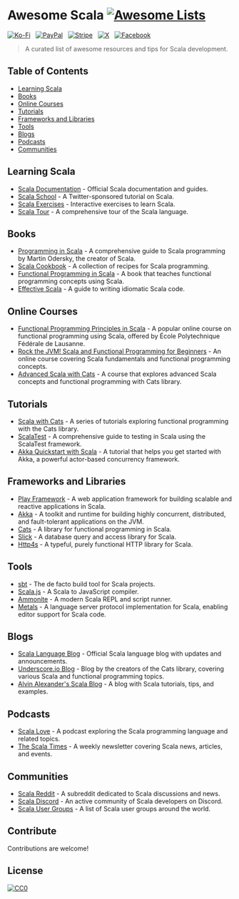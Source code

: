 # Awesome Scala [![Awesome Lists](https://srv-cdn.himpfen.io/badges/awesome-lists/awesomelists-flat.svg)](https://github.com/brandonhimpfen/awesome)

[![Ko-Fi](https://srv-cdn.himpfen.io/badges/kofi/kofi-flat.svg)](https://ko-fi.com/awesomelists) &nbsp; [![PayPal](https://srv-cdn.himpfen.io/badges/paypal/paypal-flat.svg)](https://www.paypal.com/donate/?hosted_button_id=3LLKRXJU44EJJ) &nbsp; [![Stripe](https://srv-cdn.himpfen.io/badges/stripe/stripe-flat.svg)](https://tinyurl.com/e8ymxdw3) &nbsp; [![X](https://srv-cdn.himpfen.io/badges/twitter/twitter-flat.svg)](https://x.com/ListsAwesome) &nbsp; [![Facebook](https://srv-cdn.himpfen.io/badges/facebook-pages/facebook-pages-flat.svg)](https://www.facebook.com/awesomelists)

> A curated list of awesome resources and tips for Scala development.

## Table of Contents
- [Learning Scala](#learning-scala)
- [Books](#books)
- [Online Courses](#online-courses)
- [Tutorials](#tutorials)
- [Frameworks and Libraries](#frameworks-and-libraries)
- [Tools](#tools)
- [Blogs](#blogs)
- [Podcasts](#podcasts)
- [Communities](#communities)

## Learning Scala

- [Scala Documentation](https://docs.scala-lang.org/) - Official Scala documentation and guides.
- [Scala School](https://twitter.github.io/scala_school/) - A Twitter-sponsored tutorial on Scala.
- [Scala Exercises](https://www.scala-exercises.org/) - Interactive exercises to learn Scala.
- [Scala Tour](https://scalatutorials.com/tour/) - A comprehensive tour of the Scala language.

## Books

- [Programming in Scala](https://www.artima.com/pins1ed/) - A comprehensive guide to Scala programming by Martin Odersky, the creator of Scala.
- [Scala Cookbook](https://www.amazon.com/Scala-Cookbook-Object-Oriented-Functional-Programming/dp/1449339611) - A collection of recipes for Scala programming.
- [Functional Programming in Scala](https://www.manning.com/books/functional-programming-in-scala) - A book that teaches functional programming concepts using Scala.
- [Effective Scala](https://twitter.github.io/effectivescala/) - A guide to writing idiomatic Scala code.

## Online Courses

- [Functional Programming Principles in Scala](https://www.coursera.org/learn/progfun1) - A popular online course on functional programming using Scala, offered by École Polytechnique Fédérale de Lausanne.
- [Rock the JVM! Scala and Functional Programming for Beginners](https://rockthejvm.com/p/scala-for-beginners) - An online course covering Scala fundamentals and functional programming concepts.
- [Advanced Scala with Cats](https://underscore.io/training/courses/advanced-scala/) - A course that explores advanced Scala concepts and functional programming with Cats library.

## Tutorials

- [Scala with Cats](https://underscore.io/books/scala-with-cats/) - A series of tutorials exploring functional programming with the Cats library.
- [ScalaTest](https://www.scalatest.org/user_guide) - A comprehensive guide to testing in Scala using the ScalaTest framework.
- [Akka Quickstart with Scala](https://developer.lightbend.com/start/?group=akka&project=akka-quickstart-scala) - A tutorial that helps you get started with Akka, a powerful actor-based concurrency framework.

## Frameworks and Libraries

- [Play Framework](https://www.playframework.com/) - A web application framework for building scalable and reactive applications in Scala.
- [Akka](https://akka.io/) - A toolkit and runtime for building highly concurrent, distributed, and fault-tolerant applications on the JVM.
- [Cats](https://typelevel.org/cats/) - A library for functional programming in Scala.
- [Slick](https://scala-slick.org/) - A database query and access library for Scala.
- [Http4s](https://http4s.org/) - A typeful, purely functional HTTP library for Scala.

## Tools

- [sbt](https://www.scala-sbt.org/) - The de facto build tool for Scala projects.
- [Scala.js](https://www.scala-js.org/) - A Scala to JavaScript compiler.
- [Ammonite](https://ammonite.io/) - A modern Scala REPL and script runner.
- [Metals](https://scalameta.org/metals/) - A language server protocol implementation for Scala, enabling editor support for Scala code.

## Blogs

- [Scala Language Blog](https://www.scala-lang.org/blog/) - Official Scala language blog with updates and announcements.
- [Underscore.io Blog](https://underscore.io/blog/) - Blog by the creators of the Cats library, covering various Scala and functional programming topics.
- [Alvin Alexander's Scala Blog](https://alvinalexander.com/category/scala/) - A blog with Scala tutorials, tips, and examples.

## Podcasts

- [Scala Love](https://www.scalalove.com/) - A podcast exploring the Scala programming language and related topics.
- [The Scala Times](https://scalatimes.com/) - A weekly newsletter covering Scala news, articles, and events.

## Communities

- [Scala Reddit](https://www.reddit.com/r/scala/) - A subreddit dedicated to Scala discussions and news.
- [Scala Discord](https://discord.gg/scala) - An active community of Scala developers on Discord.
- [Scala User Groups](https://www.scala-lang.org/community/user-groups.html) - A list of Scala user groups around the world.

## Contribute

Contributions are welcome!

## License

[![CC0](https://mirrors.creativecommons.org/presskit/buttons/88x31/svg/by-sa.svg)](http://creativecommons.org/licenses/by-sa/4.0/)
